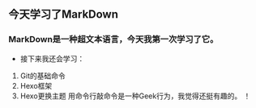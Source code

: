 ## 今天学习了MarkDown
### MarkDown是一种超文本语言，今天我第一次学习了它。
* 接下来我还会学习：
1. Git的基础命令
1. Hexo框架
1. Hexo更换主题
用命令行敲命令是一种Geek行为，我觉得还挺有趣的。
！[](https://qgt-style.oss-cn-hangzhou.aliyuncs.com/newcoursep4/g1/g1-2-2/tenor.gif)
